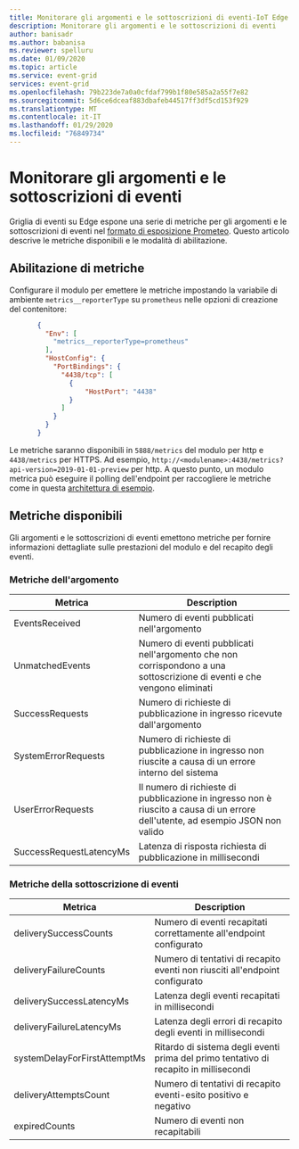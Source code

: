 ```yaml
---
title: Monitorare gli argomenti e le sottoscrizioni di eventi-IoT Edge di griglia di eventi di Azure | Microsoft Docs
description: Monitorare gli argomenti e le sottoscrizioni di eventi
author: banisadr
ms.author: babanisa
ms.reviewer: spelluru
ms.date: 01/09/2020
ms.topic: article
ms.service: event-grid
services: event-grid
ms.openlocfilehash: 79b223de7a0a0cfdaf799b1f80e585a2a55f7e82
ms.sourcegitcommit: 5d6ce6dceaf883dbafeb44517ff3df5cd153f929
ms.translationtype: MT
ms.contentlocale: it-IT
ms.lasthandoff: 01/29/2020
ms.locfileid: "76849734"
---
```

# <a name="monitor-topics-and-event-subscriptions"></a>Monitorare gli argomenti e le sottoscrizioni di eventi

Griglia di eventi su Edge espone una serie di metriche per gli argomenti e le sottoscrizioni di eventi nel [formato di esposizione Prometeo](https://prometheus.io/docs/instrumenting/exposition_formats/). Questo articolo descrive le metriche disponibili e le modalità di abilitazione.

## <a name="enable-metrics"></a>Abilitazione di metriche

Configurare il modulo per emettere le metriche impostando la variabile di ambiente `metrics__reporterType` su `prometheus` nelle opzioni di creazione del contenitore:

 ```json
        {
          "Env": [
            "metrics__reporterType=prometheus"
          ],
          "HostConfig": {
            "PortBindings": {
              "4438/tcp": [
                {
                    "HostPort": "4438"
                }
              ]
            }
          }
        }
 ```    

Le metriche saranno disponibili in `5888/metrics` del modulo per http e `4438/metrics` per HTTPS. Ad esempio, `http://<modulename>:4438/metrics?api-version=2019-01-01-preview` per http. A questo punto, un modulo metrica può eseguire il polling dell'endpoint per raccogliere le metriche come in questa [architettura di esempio](https://github.com/veyalla/ehm).

## <a name="available-metrics"></a>Metriche disponibili

Gli argomenti e le sottoscrizioni di eventi emettono metriche per fornire informazioni dettagliate sulle prestazioni del modulo e del recapito degli eventi.

### <a name="topic-metrics"></a>Metriche dell'argomento

| Metrica | Description |
| ------ | ----------- |
| EventsReceived | Numero di eventi pubblicati nell'argomento
| UnmatchedEvents | Numero di eventi pubblicati nell'argomento che non corrispondono a una sottoscrizione di eventi e che vengono eliminati
| SuccessRequests | Numero di richieste di pubblicazione in ingresso ricevute dall'argomento
| SystemErrorRequests | Numero di richieste di pubblicazione in ingresso non riuscite a causa di un errore interno del sistema
| UserErrorRequests | Il numero di richieste di pubblicazione in ingresso non è riuscito a causa di un errore dell'utente, ad esempio JSON non valido
| SuccessRequestLatencyMs | Latenza di risposta richiesta di pubblicazione in millisecondi


### <a name="event-subscription-metrics"></a>Metriche della sottoscrizione di eventi

| Metrica | Description |
| ------ | ----------- |
| deliverySuccessCounts | Numero di eventi recapitati correttamente all'endpoint configurato
| deliveryFailureCounts | Numero di tentativi di recapito eventi non riusciti all'endpoint configurato
| deliverySuccessLatencyMs | Latenza degli eventi recapitati in millisecondi
| deliveryFailureLatencyMs | Latenza degli errori di recapito degli eventi in millisecondi
| systemDelayForFirstAttemptMs | Ritardo di sistema degli eventi prima del primo tentativo di recapito in millisecondi
| deliveryAttemptsCount | Numero di tentativi di recapito eventi-esito positivo e negativo
| expiredCounts | Numero di eventi non recapitabili 